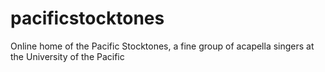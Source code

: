 pacificstocktones
=================

Online home of the Pacific Stocktones, a fine group of acapella singers at the University of the Pacific
